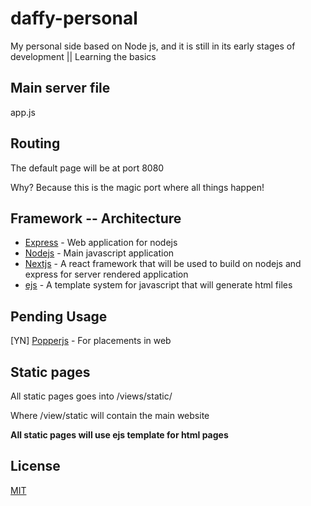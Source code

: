 # daffy-personal
My personal side based on Node js, and it is still in its early stages of development || Learning the basics

## Main server file
app.js

## Routing
The default page will be at port 8080

Why? Because this is the magic port where all things happen!

## Framework -- Architecture
* [Express](https://expressjs.com) - Web application for nodejs
* [Nodejs](https://nodejs.org) - Main javascript application
* [Nextjs](https://nextjs.org) - A react framework that will be used to build on nodejs and express for server rendered application
* [ejs](https://ejs.co/) - A template system for javascript that will generate html files

## Pending Usage
[YN] [Popperjs](https://popper.js.org/) - For placements in web

## Static pages
All static pages goes into /views/static/

Where /view/static will contain the main website

**All static pages will use ejs template for html pages**

## License
[MIT](https://choosealicense.com/licenses/mit/)
